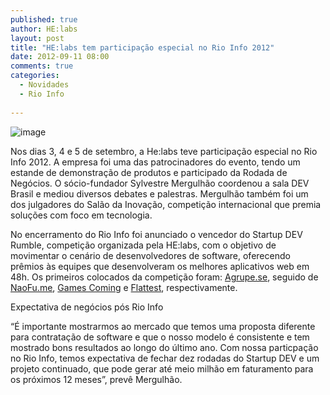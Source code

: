 ```yaml
---
published: true
author: HE:labs
layout: post
title: "HE:labs tem participação especial no Rio Info 2012"
date: 2012-09-11 08:00
comments: true
categories:
  - Novidades
  - Rio Info
     
---
```

![image](/blog/images/posts/2012-09-11/rioinfo2012.jpg)

Nos dias 3, 4 e 5 de setembro, a He:labs teve participação especial no Rio Info 2012. A empresa foi uma das patrocinadores do evento, tendo um estande de demonstração de produtos e participado da Rodada de Negócios. O sócio-fundador Sylvestre Mergulhão coordenou a sala DEV Brasil e mediou diversos debates e palestras. Mergulhão também foi um dos julgadores do Salão da Inovação, competição internacional que premia soluções com foco em tecnologia.

No encerramento do Rio Info foi anunciado o vencedor do Startup DEV Rumble, competição organizada pela HE:labs, com o objetivo de movimentar o cenário de desenvolvedores de software, oferecendo prêmios às equipes que desenvolveram os melhores aplicativos web em 48h. Os  primeiros colocados da competição foram: [Agrupe.se](http://agrupe.se/), seguido de [NaoFu.me](http://naofu.me/), [Games Coming](http://gamescom.in/) e [Flattest](http://ar602.webbynode.us/), respectivamente.

Expectativa de negócios pós Rio Info

“É importante mostrarmos ao mercado que temos uma proposta diferente para contratação de software e que o nosso modelo é consistente e tem mostrado bons resultados ao longo do último ano.  Com nossa particpação no Rio Info, temos expectativa de fechar dez rodadas do Startup DEV e um projeto continuado, que pode gerar até  meio milhão em faturamento para os próximos 12 meses”, prevê Mergulhão.
